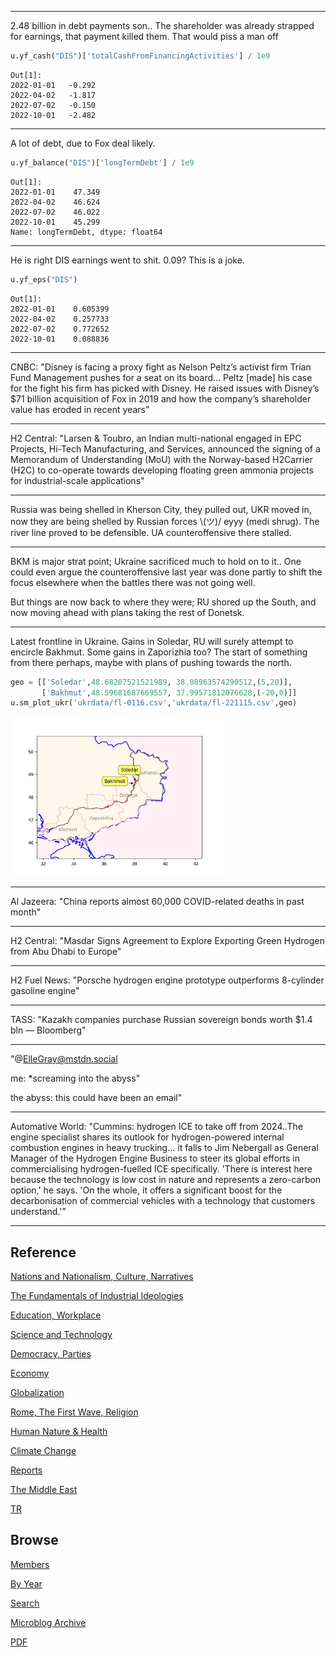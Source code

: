
---

2.48 billion in debt payments son.. The shareholder was already
strapped for earnings, that payment killed them. That would piss a man
off

```python
u.yf_cash("DIS")['totalCashFromFinancingActivities'] / 1e9
```

```text
Out[1]: 
2022-01-01   -0.292
2022-04-02   -1.817
2022-07-02   -0.150
2022-10-01   -2.482
```

---

A lot of debt, due to Fox deal likely.

```python
u.yf_balance("DIS")['longTermDebt'] / 1e9
```

```text
Out[1]: 
2022-01-01    47.349
2022-04-02    46.624
2022-07-02    46.022
2022-10-01    45.299
Name: longTermDebt, dtype: float64
```

---

He is right DIS earnings went to shit. 0.09? This is a joke.


```python
u.yf_eps("DIS")
```

```text
Out[1]: 
2022-01-01    0.605399
2022-04-02    0.257733
2022-07-02    0.772652
2022-10-01    0.088836
```

---

CNBC: "Disney is facing a proxy fight as Nelson Peltz’s activist firm
Trian Fund Management pushes for a seat on its board... Peltz [made]
his case for the fight his firm has picked with Disney. He raised
issues with Disney’s $71 billion acquisition of Fox in 2019 and how
the company’s shareholder value has eroded in recent years"

---

H2 Central: "Larsen & Toubro, an Indian multi-national engaged in EPC
Projects, Hi-Tech Manufacturing, and Services, announced the signing
of a Memorandum of Understanding (MoU) with the Norway-based H2Carrier
(H2C) to co-operate towards developing floating green ammonia projects
for industrial-scale applications"

---

Russia was being shelled in Kherson City, they pulled out, UKR moved
in, now they are being shelled by Russian forces \\(ツ)/ eyyy (medi
shrug). The river line proved to be defensible. UA counteroffensive
there stalled.

---

BKM is major strat point; Ukraine sacrificed much to hold on to it..
One could even argue the counteroffensive last year was done partly to
shift the focus elsewhere when the battles there was not going well.

But things are now back to where they were; RU shored up the South,
and now moving ahead with plans taking the rest of Donetsk.

---

Latest frontline in Ukraine. Gains in Soledar, RU will surely attempt
to encircle Bakhmut. Some gains in Zaporizhia too? The start of
something from there perhaps, maybe with plans of pushing towards the
north.

```python
geo = [['Soledar',48.68207521521989, 38.08963574290512,(5,20)],
       ['Bakhmut',48.59681687669557, 37.99571812076628,(-20,0)]]
u.sm_plot_ukr('ukrdata/fl-0116.csv','ukrdata/fl-221115.csv',geo)
```

<img width="340" src="mbl/2023/ukr-1.jpg"/>

---

Al Jazeera: "China reports almost 60,000 COVID-related deaths in past
month"

---

H2 Central: "Masdar Signs Agreement to Explore Exporting Green
Hydrogen from Abu Dhabi to Europe"

---

H2 Fuel News: "Porsche hydrogen engine prototype outperforms 8-cylinder gasoline engine"

---

TASS: "Kazakh companies purchase Russian sovereign bonds worth $1.4
bln — Bloomberg"

---

"@ElleGray@mstdn.social

me: *screaming into the abyss"

the abyss: this could have been an email"

---

Automative World: "Cummins: hydrogen ICE to take off from 2024..The
engine specialist shares its outlook for hydrogen-powered internal
combustion engines in heavy trucking... it falls to Jim Nebergall as
General Manager of the Hydrogen Engine Business to steer its global
efforts in commercialising hydrogen-fuelled ICE specifically. 'There
is interest here because the technology is low cost in nature and
represents a zero-carbon option,' he says. 'On the whole, it offers a
significant boost for the decarbonisation of commercial vehicles with
a technology that customers understand.'"

---

## Reference

[Nations and Nationalism, Culture, Narratives](2013/02/nations-and-nationalism.html)

[The Fundamentals of Industrial Ideologies](2011/04/fundamentals-of-industrial-ideologies.html)

[Education, Workplace](2017/09/education-workplace.html)

[Science and Technology](2018/09/science-technology.html)

[Democracy, Parties](2016/11/democracy.html)

[Economy](2018/05/economy.html)

[Globalization](2018/09/globalization.html)

[Rome, The First Wave, Religion](2017/12/rome.html)

[Human Nature & Health](2020/07/human-nature.html)

[Climate Change](2018/12/climate.html)

[Reports](2019/05/reports.html)

[The Middle East](2019/07/middleeast.html)

[TR](../tr)

## Browse

[Members](2022/08/members.html)

[By Year](years.html)

[Search](search.html)

[Microblog Archive](mbl/index.html)

[PDF](https://drive.google.com/uc?export=view&id=1FSi-1MnqXVq_PVTEXzzflwN8-7h92N_R)
